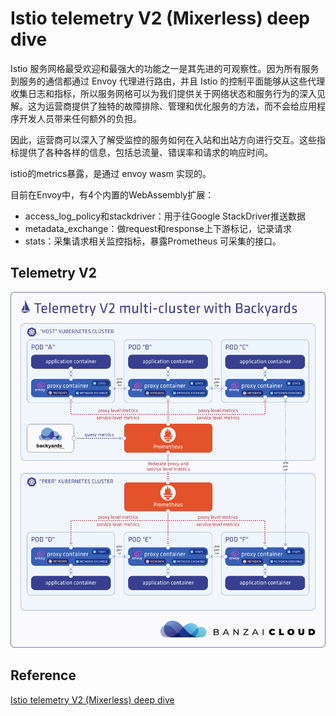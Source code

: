 # Istio telemetry V2 (Mixerless) deep dive

Istio 服务网格最受欢迎和最强大的功能之一是其先进的可观察性。因为所有服务到服务的通信都通过 Envoy 代理进行路由，并且 Istio 的控制平面能够从这些代理收集日志和指标，所以服务网格可以为我们提供关于网络状态和服务行为的深入见解。这为运营商提供了独特的故障排除、管理和优化服务的方法，而不会给应用程序开发人员带来任何额外的负担。

因此，运营商可以深入了解受监控的服务如何在入站和出站方向进行交互。这些指标提供了各种各样的信息，包括总流量、错误率和请求的响应时间。


istio的metrics暴露，是通过 envoy wasm 实现的。

目前在Envoy中，有4个内置的WebAssembly扩展：
- access_log_policy和stackdriver：用于往Google StackDriver推送数据
- metadata_exchange：做request和response上下游标记，记录请求
- stats：采集请求相关监控指标，暴露Prometheus 可采集的接口。


## Telemetry V2

![Telemetry V2](../images/telemetry-v2-multicluster.png)


## Reference

[Istio telemetry V2 (Mixerless) deep dive](https://banzaicloud.com/blog/istio-mixerless-telemetry/#proxy-level-metrics)

